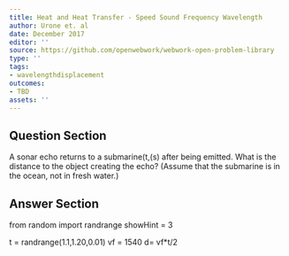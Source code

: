 ```yaml
---
title: Heat and Heat Transfer - Speed Sound Frequency Wavelength
author: Urone et. al
date: December 2017
editor: ''
source: https://github.com/openwebwork/webwork-open-problem-library
type: ''
tags:
- wavelengthdisplacement
outcomes:
- TBD
assets: ''
---
```


## Question Section 

A sonar echo returns to a submarine(t,(s) after being emitted. What is the distance to the object creating the echo? (Assume that the submarine is in the ocean, not in fresh water.)



## Answer Section

from random import randrange
showHint = 3

t = randrange(1.1,1.20,0.01)
vf = 1540
d= vf*t/2